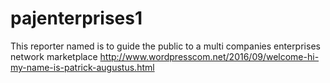 # pajenterprises1
This reporter named is to guide the public to a multi companies enterprises network marketplace http://www.wordpresscom.net/2016/09/welcome-hi-my-name-is-patrick-augustus.html
